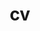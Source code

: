 ---
layout: cv
permalink: /cv/
title: cv
nav: true
nav_order: 5
cv_pdf: cv.pdf # you can also use external links here
description: Check out my CV here.
# toc:
#   sidebar: left
---